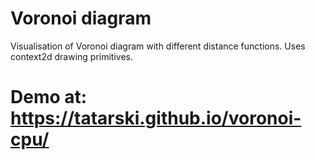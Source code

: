 # Voronoi diagram
Visualisation of Voronoi diagram with different distance functions. Uses context2d drawing primitives.

# Demo at: https://tatarski.github.io/voronoi-cpu/
